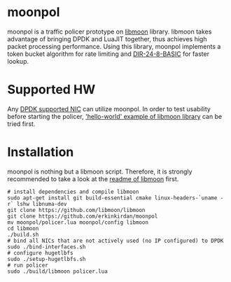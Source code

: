 # moonpol
moonpol is a traffic policer prototype on [libmoon](https://github.com/libmoon/libmoon) library. libmoon takes advantage of bringing DPDK and LuaJIT together, thus achieves high packet processing performance. Using this library, moonpol implements a token bucket algorithm for rate limiting and [DIR-24-8-BASIC](https://ieeexplore.ieee.org/document/662938/) for faster lookup.

# Supported HW
Any [DPDK supported NIC](http://dpdk.org/doc/nics) can utilize moonpol. In order to test usability before starting the policer, ['hello-world' example of libmoon library](https://github.com/libmoon/libmoon/blob/master/README.md#installation) can be tried first.

# Installation
moonpol is nothing but a libmoon script. Therefore, it is strongly recommended to take a look at the [readme of libmoon](https://github.com/libmoon/libmoon) first.

```
# install dependencies and compile libmoon
sudo apt-get install git build-essential cmake linux-headers-`uname -r` lshw libnuma-dev
git clone https://github.com/libmoon/libmoon
git clone https://github.com/erkinkirdan/moonpol
mv moonpol/policer.lua moonpol/config libmoon
cd libmoon
./build.sh
# bind all NICs that are not actively used (no IP configured) to DPDK
sudo ./bind-interfaces.sh
# configure hugetlbfs
sudo ./setup-hugetlbfs.sh
# run policer
sudo ./build/libmoon policer.lua
```
